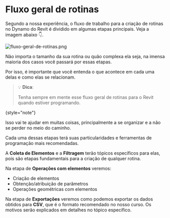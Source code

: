 # Fluxo geral de rotinas

Segundo a nossa experiência, o fluxo de trabalho para a criação de rotinas no Dynamo do Revit é 
dividido em algumas etapas principais. Veja a imagem abaixo 👇.

![fluxo-geral-de-rotinas.png](fluxo-geral-de-rotinas.png)

Não importa o tamanho da sua rotina ou quão complexa ela seja, na imensa maioria dos casos você passará por essas etapas.

Por isso, é importante que você entenda o que acontece em cada uma delas e como elas se relacionam. 

> 💡 **Dica**: 
> 
> Tenha sempre em mente esse fluxo geral de rotinas para o Revit quando estiver programando.
> 
{style="note"}

Isso vai te ajudar em muitas coisas, principalmente a se organizar e a não se perder no meio do caminho.

Cada uma dessas etapas terá suas particularidades e ferramentas de programação mais recomendadas.

A **Coleta de Elementos** e a **Filtragem** terão tópicos específicos para elas, pois são etapas fundamentais para a criação de qualquer rotina.

Na etapa de **Operações com elementos** veremos:
* Criação de elementos
* Obtenção/atribuição de parâmetros
* Operações geométricas com elementos

Na etapa de **Exportações** veremos como podemos exportar os dados obtidos para **CSV**, que é o formato recomendado no nosso curso.
Os motivos serão explicados em detalhes no tópico específico.